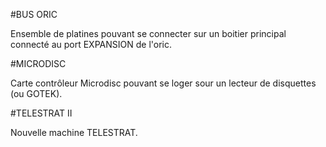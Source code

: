 #BUS ORIC

Ensemble de platines pouvant se connecter sur un boitier principal connecté au port EXPANSION de l'oric.

#MICRODISC

Carte contrôleur Microdisc pouvant se loger sour un lecteur de disquettes (ou GOTEK).

#TELESTRAT II

Nouvelle machine TELESTRAT.
